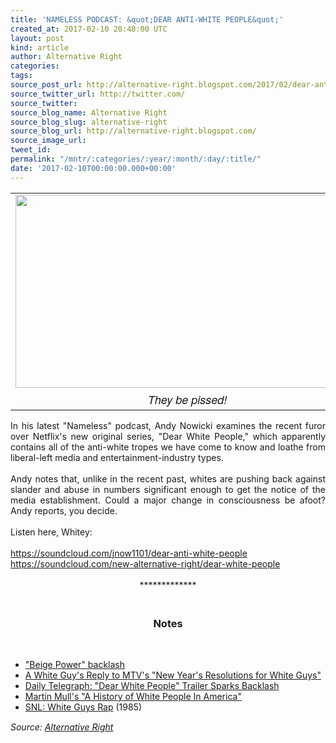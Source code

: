 ```yaml
---
title: 'NAMELESS PODCAST: &quot;DEAR ANTI-WHITE PEOPLE&quot;'
created_at: 2017-02-10 20:48:00 UTC
layout: post
kind: article
author: Alternative Right
categories: 
tags: 
source_post_url: http://alternative-right.blogspot.com/2017/02/dear-anti-white-people-nameless-podcast.html
source_twitter_url: http://twitter.com/
source_twitter: 
source_blog_name: Alternative Right
source_blog_slug: alternative-right
source_blog_url: http://alternative-right.blogspot.com/
source_image_url: 
tweet_id: 
permalink: "/mntr/:categories/:year/:month/:day/:title/"
date: '2017-02-10T00:00:00.000+00:00'
---
```

<div dir="ltr" style="text-align: left;" trbidi="on"><table align="center" cellpadding="0" cellspacing="0" class="tr-caption-container" style="margin-left: auto; margin-right: auto; text-align: center;"><tbody><tr><td style="text-align: center;"><a href="https://4.bp.blogspot.com/-L1919yRV9ko/WJ4hWE75JmI/AAAAAAAAC-Q/W0B0yxtW8w0J68-t-E4GX6Gbry75CnV9gCLcB/s1600/dear_a.jpg" imageanchor="1" style="margin-left: auto; margin-right: auto;"><img border="0" height="309" src="https://4.bp.blogspot.com/-L1919yRV9ko/WJ4hWE75JmI/AAAAAAAAC-Q/W0B0yxtW8w0J68-t-E4GX6Gbry75CnV9gCLcB/s400/dear_a.jpg" width="550" /></a></td></tr><tr><td class="tr-caption" style="text-align: center;"><span style="font-family: &quot;helvetica neue&quot; , &quot;arial&quot; , &quot;helvetica&quot; , sans-serif; font-size: large;"><i>They be pissed!</i></span></td></tr></tbody></table><div style="text-align: justify;">In his latest "Nameless" podcast, Andy Nowicki examines the recent furor over Netflix's new original series, "Dear White People," which apparently contains all of the anti-white tropes we have come to know and loathe from liberal-left media and entertainment-industry types.</div><div style="text-align: justify;"><br /></div><a name='more'></a><div style="text-align: justify;">Andy notes that, unlike in the recent past, whites are pushing back against slander and abuse in numbers significant enough to get the notice of the media establishment. Could a major change in consciousness be afoot? Andy reports, you decide.<br /><br />Listen here, Whitey:&nbsp;</div><br /><div style="text-align: justify;"><a href="https://soundcloud.com/jnow1101/dear-anti-white-people"></a><a href="https://soundcloud.com/jnow1101/dear-anti-white-people">https://soundcloud.com/jnow1101/dear-anti-white-people</a><br /><a href="https://soundcloud.com/new-alternative-right/dear-white-people">https://soundcloud.com/new-alternative-right/dear-white-people</a></div><br /><div style="text-align: center;">*************</div><h3 style="text-align: center;"><br />Notes</h3><br /><ul style="text-align: left;"><li><a href="http://www.torontosun.com/2016/12/06/seeing-red-over-beige-power-rap-parody">"Beige Power" backlash</a></li><li><a href="http://alternative-right.blogspot.com/2016/12/new-year-resolutions-for-white-guys.html">A White Guy's Reply to MTV's "New Year's Resolutions for White Guys"</a></li><li><a href="http://www.telegraph.co.uk/tv/2017/02/09/dear-white-people-trailer-sparks-backlash-netflix-faces-claims/">Daily Telegraph: "Dear White People" Trailer Sparks Backlash</a></li><li><a href="http://www.imdb.com/title/tt0089277/">Martin Mull's "A History of White People In America"</a></li><li><a href="http://www.nbc.com/saturday-night-live/video/a-couple-of-white-guys/n9329?snl=1">SNL: White Guys Rap</a>&nbsp;(1985)</li></ul></div><img src="http://feeds.feedburner.com/~r/blogspot/SBfLZ/~4/Q25niZBQ-eY" height="1" width="1" alt=""/><div class="">
    <i>Source: <a href="http://alternative-right.blogspot.com/">Alternative Right</a></i>
</div>
